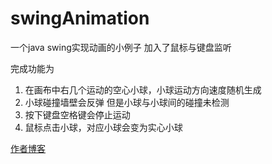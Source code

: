 # swingAnimation
一个java swing实现动画的小例子 加入了鼠标与键盘监听

完成功能为

1. 在画布中右几个运动的空心小球，小球运动方向速度随机生成
2. 小球碰撞墙壁会反弹 但是小球与小球间的碰撞未检测
3. 按下键盘空格键会停止运动
4. 鼠标点击小球，对应小球会变为实心小球

[作者博客](http://sharehe.cn/)